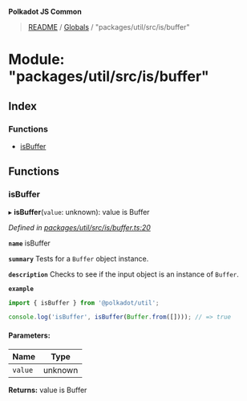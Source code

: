 **Polkadot JS Common**

> [README](../README.md) / [Globals](../globals.md) / "packages/util/src/is/buffer"

# Module: "packages/util/src/is/buffer"

## Index

### Functions

* [isBuffer](_packages_util_src_is_buffer_.md#isbuffer)

## Functions

### isBuffer

▸ **isBuffer**(`value`: unknown): value is Buffer

*Defined in [packages/util/src/is/buffer.ts:20](https://github.com/polkadot-js/common/blob/c366e637/packages/util/src/is/buffer.ts#L20)*

**`name`** isBuffer

**`summary`** Tests for a `Buffer` object instance.

**`description`** 
Checks to see if the input object is an instance of `Buffer`.

**`example`** 
<BR>

```javascript
import { isBuffer } from '@polkadot/util';

console.log('isBuffer', isBuffer(Buffer.from([]))); // => true
```

#### Parameters:

Name | Type |
------ | ------ |
`value` | unknown |

**Returns:** value is Buffer

